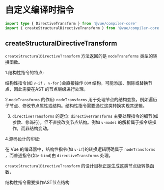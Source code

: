 # 自定义编译时指令

```ts
import type { DirectiveTransform } from '@vue/compiler-core'
import { createStructuralDirectiveTransform } from '@vue/compiler-core'
```

## createStructuralDirectiveTransform

`createStructuralDirectiveTransform` 方法返回的是 `nodeTransforms` 类型的转换函数。

1.结构性指令的特点:

结构性指令(如 `v-if` 、`v-for` )会直接操作 `DOM` 结构，可能添加、删除或替换节点，因此需要在AST 的节点层级进行处理。

2.`nodeTransforms` 的作用: `nodeTransforms` 用于处理节点的结构变换，例如遍历子节点、修改节点属性或结构。结构性指令需要通过这类转换实现其逻辑。

3. `directiveTransforms` 的定位: `directiveTransforms` 主要处理指令的细节(如参数、修饰符)，但不直接改变节点结构。例如 `v-model` 的解析属于指令级操作，而非结构变动。

4.源码设计的印证:

在 Vue 的编译器中，结构性指令(如 `v-if`)的转换逻辑明确属于 `nodeTransforms` ，而普通指令(如`v-bind`)由 `directiveTransforms` 处理。

`createStructuralDirectiveTransform` 的设计目标正是生成这类节点级转换函数，

结构性指令需要操作AST节点结构